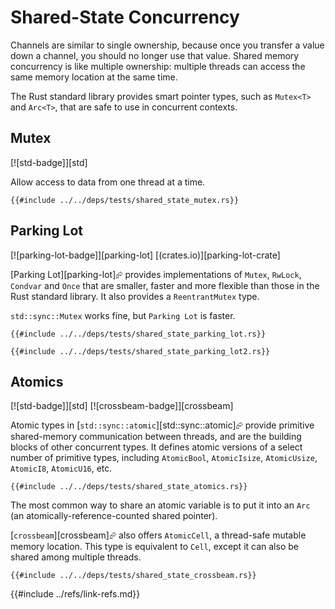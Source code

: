 # Shared-State Concurrency

Channels are similar to single ownership, because once you transfer a value down a channel, you should no longer use that value. Shared memory concurrency is like multiple ownership: multiple threads can access the same memory location at the same time.

The Rust standard library provides smart pointer types, such as `Mutex<T>` and `Arc<T>`, that are safe to use in concurrent contexts.

## Mutex

[![std-badge]][std]

Allow access to data from one thread at a time.

```rust,editable
{{#include ../../deps/tests/shared_state_mutex.rs}}
```

## Parking Lot

[![parking-lot-badge]][parking-lot]  [(crates.io)][parking-lot-crate]

[Parking Lot][parking-lot]⮳ provides implementations of `Mutex`, `RwLock`, `Condvar` and `Once` that are smaller, faster and more flexible than those in the Rust standard library. It also provides a `ReentrantMutex` type.

`std::sync::Mutex` works fine, but `Parking Lot` is faster.

```rust,editable,mdbook-runnable
{{#include ../../deps/tests/shared_state_parking_lot.rs}}
```

```rust,editable,mdbook-runnable
{{#include ../../deps/tests/shared_state_parking_lot2.rs}}
```

## Atomics

[![std-badge]][std]  [![crossbeam-badge]][crossbeam]

Atomic types in [`std::sync::atomic`][std::sync::atomic]⮳ provide primitive shared-memory communication between threads, and are the building blocks of other concurrent types. It defines atomic versions of a select number of primitive types, including `AtomicBool`, `AtomicIsize`, `AtomicUsize`, `AtomicI8`, `AtomicU16`, etc.

```rust,editable,mdbook-runnable
{{#include ../../deps/tests/shared_state_atomics.rs}}
```

The most common way to share an atomic variable is to put it into an `Arc` (an atomically-reference-counted shared pointer).

[`crossbeam`][crossbeam]⮳ also offers `AtomicCell`, a thread-safe mutable memory location. This type is equivalent to `Cell`, except it can also be shared among multiple threads.

```rust,editable,mdbook-runnable
{{#include ../../deps/tests/shared_state_crossbeam.rs}}
```

{{#include ../refs/link-refs.md}}
